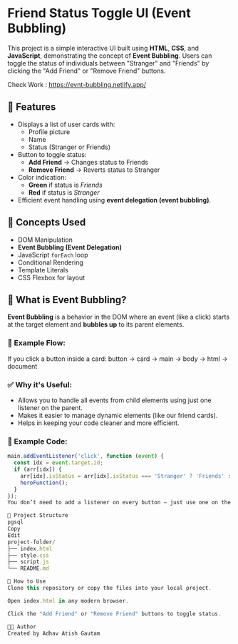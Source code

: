 # Friend Status Toggle UI (Event Bubbling)

This project is a simple interactive UI built using **HTML**, **CSS**, and **JavaScript**, demonstrating the concept of **Event Bubbling**. Users can toggle the status of individuals between "Stranger" and "Friends" by clicking the "Add Friend" or "Remove Friend" buttons.

Check Work : https://evnt-bubbling.netlify.app/

## 🚀 Features

- Displays a list of user cards with:
  - Profile picture
  - Name
  - Status (Stranger or Friends)
- Button to toggle status:
  - **Add Friend** → Changes status to Friends
  - **Remove Friend** → Reverts status to Stranger
- Color indication:
  - **Green** if status is *Friends*
  - **Red** if status is *Stranger*
- Efficient event handling using **event delegation (event bubbling)**.

## 🧠 Concepts Used

- DOM Manipulation
- **Event Bubbling (Event Delegation)**
- JavaScript `forEach` loop
- Conditional Rendering
- Template Literals
- CSS Flexbox for layout

## 📘 What is Event Bubbling?

**Event Bubbling** is a behavior in the DOM where an event (like a click) starts at the target element and **bubbles up** to its parent elements.

### 🔁 Example Flow:
If you click a button inside a card:
button → card → main → body → html → document

### ✅ Why it's Useful:
- Allows you to handle all events from child elements using just one listener on the parent.
- Makes it easier to manage dynamic elements (like our friend cards).
- Helps in keeping your code cleaner and more efficient.

### 🧪 Example Code:
```js
main.addEventListener('click', function (event) {
  const idx = event.target.id;
  if (arr[idx]) {
    arr[idx].isStatus = arr[idx].isStatus === 'Stranger' ? 'Friends' : 'Stranger';
    heroFunction();
  }
});
You don’t need to add a listener on every button — just use one on the parent .main div!

📁 Project Structure
pgsql
Copy
Edit
project-folder/
├── index.html
├── style.css
├── script.js
└── README.md

🔧 How to Use
Clone this repository or copy the files into your local project.

Open index.html in any modern browser.

Click the "Add Friend" or "Remove Friend" buttons to toggle status.

🧑‍💻 Author
Created by Adhav Atish Gautam